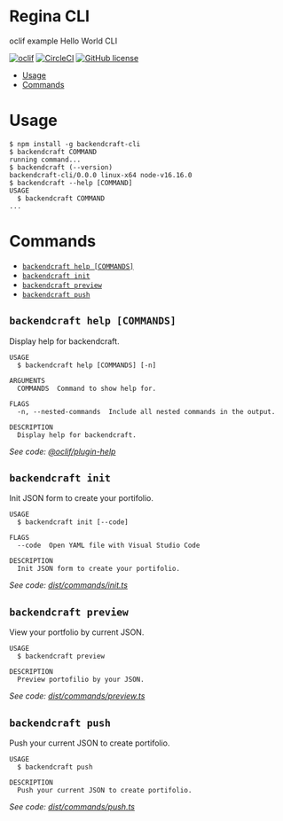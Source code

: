 # Regina CLI

oclif example Hello World CLI

[![oclif](https://img.shields.io/badge/cli-oclif-brightgreen.svg)](https://oclif.io)
[![CircleCI](https://circleci.com/gh/oclif/hello-world/tree/main.svg?style=shield)](https://circleci.com/gh/oclif/hello-world/tree/main)
[![GitHub license](https://img.shields.io/github/license/oclif/hello-world)](https://github.com/oclif/hello-world/blob/main/LICENSE)

<!-- toc -->

- [Usage](#usage)
- [Commands](#commands)
<!-- tocstop -->

# Usage

<!-- usage -->

```sh-session
$ npm install -g backendcraft-cli
$ backendcraft COMMAND
running command...
$ backendcraft (--version)
backendcraft-cli/0.0.0 linux-x64 node-v16.16.0
$ backendcraft --help [COMMAND]
USAGE
  $ backendcraft COMMAND
...
```

<!-- usagestop -->

# Commands

<!-- commands -->

- [`backendcraft help [COMMANDS]`](#backendcraft-help-commands)
- [`backendcraft init`](#backendcraft-init)
- [`backendcraft preview`](#backendcraft-preview)
- [`backendcraft push`](#backendcraft-push)

## `backendcraft help [COMMANDS]`

Display help for backendcraft.

```
USAGE
  $ backendcraft help [COMMANDS] [-n]

ARGUMENTS
  COMMANDS  Command to show help for.

FLAGS
  -n, --nested-commands  Include all nested commands in the output.

DESCRIPTION
  Display help for backendcraft.
```

_See code: [@oclif/plugin-help](https://github.com/oclif/plugin-help/blob/v5.2.19/src/commands/help.ts)_

## `backendcraft init`

Init JSON form to create your portifolio.

```
USAGE
  $ backendcraft init [--code]

FLAGS
  --code  Open YAML file with Visual Studio Code

DESCRIPTION
  Init JSON form to create your portifolio.
```

_See code: [dist/commands/init.ts](https://github.com/davi-canuto/backendcraft-cli/blob/v0.0.0/dist/commands/init.ts)_

## `backendcraft preview`

View your portfolio by current JSON.

```
USAGE
  $ backendcraft preview

DESCRIPTION
  Preview portofilio by your JSON.
```

_See code: [dist/commands/preview.ts](https://github.com/davi-canuto/backendcraft-cli/blob/v0.0.0/dist/commands/preview.ts)_

## `backendcraft push`

Push your current JSON to create portifolio.

```
USAGE
  $ backendcraft push

DESCRIPTION
  Push your current JSON to create portifolio.
```

_See code: [dist/commands/push.ts](https://github.com/davi-canuto/backendcraft-cli/blob/v0.0.0/dist/commands/push.ts)_

<!-- commandsstop -->
